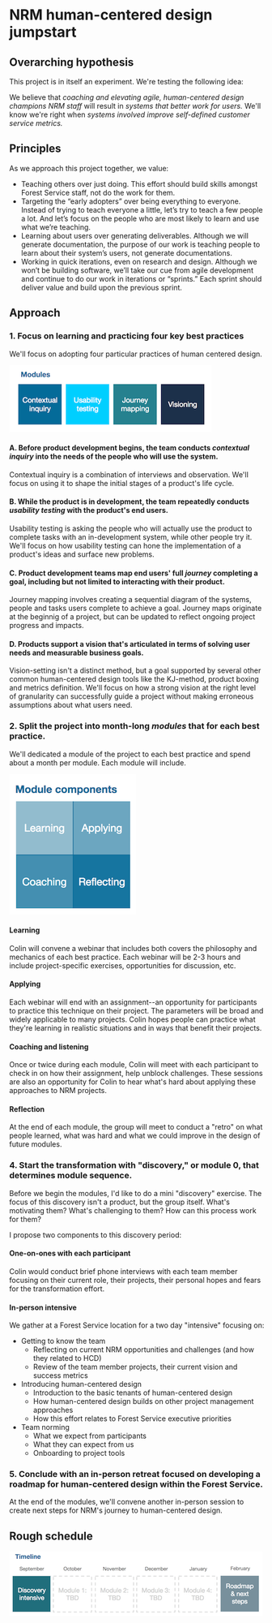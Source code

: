 # NRM human-centered design jumpstart

## Overarching hypothesis

This project is in itself an experiment. We're testing the following idea:

We believe that *coaching and elevating agile, human-centered design champions
NRM staff* will result in *systems that better work for users.* We'll know we're right when *systems involved improve self-defined customer service metrics.*

## Principles

As we approach this project together, we value:

- Teaching others over just doing. This effort should build skills amongst Forest Service staff, not do the work for them.
- Targeting the “early adopters” over being everything to everyone. Instead of trying to teach everyone a little, let’s try to teach a few people a lot. And let’s focus on the people who are most likely to learn and use what we’re teaching.
- Learning about users over generating deliverables. Although we will generate documentation, the purpose of our work is teaching people to learn about their system’s users, not generate documentations.
- Working in quick iterations, even on research and design. Although we won’t be building software, we’ll take our cue from agile development and continue to do our work in iterations or “sprints.” Each sprint should deliver value and build upon the previous sprint.

## Approach


### 1. Focus on learning and practicing four key best practices
We'll focus on adopting four particular practices of human centered design.

<img src="https://github.com/18F/fs-human-centered-design/raw/master/nrm-hcd-transformation/modules.png"/>


#### A. Before product development begins, the team conducts *contextual inquiry* into the needs of the people who will use the system.
Contextual inquiry is a combination of interviews and observation. We'll focus on using it to shape the initial stages of a product's life cycle.

#### B. While the product is in development, the team repeatedly conducts *usability testing* with the product's end users.
Usability testing is asking the people who will actually use the product to complete tasks with an in-development system, while other people try it. We'll focus on how usability testing can hone the implementation of a product's ideas and surface new problems.

#### C. Product development teams map end users' full *journey* completing a goal, including but not limited to interacting with their product.
Journey mapping involves creating a sequential diagram of the systems, people and tasks users complete to achieve a goal. Journey maps originate at the beginnig of a project, but can be updated to reflect ongoing project progress and impacts.

#### D. Products support a vision that's articulated in terms of solving user needs and measurable business goals.
Vision-setting isn't a distinct method, but a goal supported by several other common human-centered design tools like the KJ-method, product boxing and metrics definition. We'll focus on how a strong vision at the right level of granularity can successfully guide a project without making erroneous assumptions about what users need.




### 2. Split the project into month-long *modules* that for each best practice.
We'll dedicated a module of the project to each best practice and spend about a month per module. Each module will include.

<img src="https://github.com/18F/fs-human-centered-design/raw/master/nrm-hcd-transformation/components.png"/>


#### Learning

Colin will convene a webinar that includes both covers the philosophy and mechanics of each best practice. Each webinar will be 2-3 hours and include project-specific exercises, opportunities for discussion, etc.

#### Applying
Each webinar will end with an assignment--an opportunity for participants to practice this technique on their project. The parameters will be broad and widely applicable to many projects. Colin hopes people can practice what they're learning in realistic situations and in ways that benefit their projects.

#### Coaching and listening
Once or twice during each module, Colin will meet with each participant to check in on how their assignment, help unblock challenges. These sessions are also an opportunity for Colin to hear what's hard about applying these approaches to NRM projects.

#### Reflection
At the end of each module, the group will meet to conduct a "retro" on what people learned, what was hard and what we could improve in the design of future modules.



### 4. Start the transformation with "discovery," or module 0, that determines module sequence.
Before we begin the modules, I'd like to do a mini "discovery" exercise. The focus of this discovery isn't a product, but the group itself. What's motivating them? What's challenging to them? How can this process work for them?

I propose two components to this discovery period:

#### One-on-ones with each participant
Colin would conduct brief phone interviews with each team member focusing on their current role, their projects, their personal hopes and fears for the transformation effort.

#### In-person intensive
We gather at a Forest Service location for a two day "intensive" focusing on:
- Getting to know the team
  - Reflecting on current NRM opportunities and challenges (and how they related to HCD)
  - Review of the team member projects, their current vision and success metrics
- Introducing human-centered design
  - Introduction to the basic tenants of human-centered design
  - How human-centered design builds on other project management approaches
  - How this effort relates to Forest Service executive priorities
- Team norming
  - What we expect from participants
  - What they can expect from us
  - Onboarding to project tools

### 5. Conclude with an in-person retreat focused on developing a roadmap for human-centered design within the Forest Service.
At the end of the modules, we'll convene another in-person session to create next steps for NRM's journey to human-centered design.

## Rough schedule

<img src="https://github.com/18F/fs-human-centered-design/raw/master/nrm-hcd-transformation/timeline.png"/>
